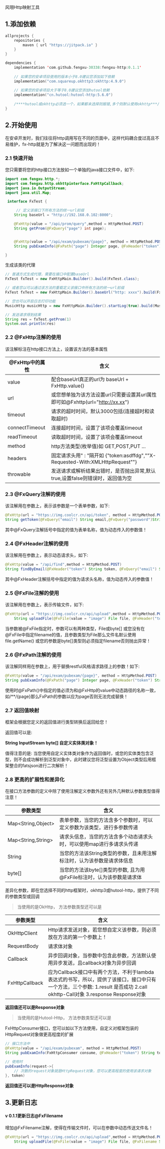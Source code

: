 风珝Http映射工具



## 1.添加依赖

```kotlin
allprojects {
    repositories {
        maven { url "https://jitpack.io" }
    }
}

dependencies {
    implementation 'com.github.fengxu-30338:fengxu-http:0.1.1'
    
    // 如果您的安卓项目使用的版本小于8.0建议您添加如下依赖
   	implementation("com.squareup.okhttp3:okhttp:4.9.0")
    
    // 如果您的安卓项目大于等于8.0建议您添加hutool依赖
    implementation("cn.hutool:hutool-http:5.6.0")
    
    /****hutool或okhttp必须选一个，如果都未选择则报错,多个则默认使用okhttp***/
}
```





## 2.开始使用



在安卓开发时，我们往往将http调用写在不同的页面中，这样代码耦合度过高且不易维护，fx-http就是为了解决这一问题而出现的！



### 2.1 快速开始

您只需要将您的http接口方法放如一个单独的java接口文件中，如下:

```java
import com.fengxu.http.*;
import com.fengxu.http.okhttpinterface.FxHttpCallback;
import java.io.OutputStream;
import java.util.Map;

 interface FxTest {

     // 定义该接口下所有方法的统一url前缀
    String baseUrl = "http://192.168.0.102:8000";

    @FxHttp(value = "/api/prom/query",method = HttpMethod.POST)
    String getProm(@FxQuery("page") int page);


    @FxHttp(value = "/api/exam/pubexam/{page}", method = HttpMethod.POST)
    String pubExamInfo(@FxPath("page") Integer page, @FxHeader("token") String token);

}
```



生成该类的代理

```java
// 普通方式生成代理，需要在接口中配置baseUrl
FxTest fxTest = new FxHttpMain.Builder().build(FxTest.class);

// 或者您以可以通过该方法的重载定义该接口中所有方法的统一url前缀
FxTest fxTest = new FxHttpMain.Builder().baseUrl("http: xxxx").build(FxTest.class);

// 您也可以开启日志打印功能
MusicHttp musicHttp = new FxHttpMain.Builder().startLog(true).build(MusicHttp.class);

// 发送请求得到结果
String res = fxTest.getProm(1)
System.out.println(res)
```



### 2.2 @FxHttp注解的使用

该注解标注在http接口方法上，设置该方法的基本属性

| @FxHttp中的属性 | 含义                                                         |
| --------------- | ------------------------------------------------------------ |
| value           | 配合baseUrl真正的url为 baseUrl + FxHttp.value()              |
| url             | 或您想单独为该方法设置url只需要设置其url属性即可如@Fxhttp(url="http://xx.xx") |
| timeout         | 请求的超时时间，默认3000包括(连接超时和读取超时)             |
| connectTimeout  | 连接超时时间，设置了该项会覆盖timeout                        |
| readTimeout     | 读取超时时间，设置了该项会覆盖timeout                        |
| method          | http方法类型(枚举值)如 GET,POST,PUT ...                      |
| headers         | 固定请求头用" : "隔开如 {"token:asdffdg",""X-Requested-With:XMLHttpRequest""} |
| throwable       | 发送请求或解析结果出错时，是否抛出异常,默认true,设置false则错误时，返回值为空 |





### 2.3 @FxQuery注解的使用

该注解用在参数上，表示该参数是一个表单参数，如下:

```java
@FxHttp(url = "https://img.coolcr.cn/api/token", method = HttpMethod.POST)
String getToken(@FxQuery("email") String email,@FxQuery("password")String pwd);
```

其中@FxQuery注解括号中指定的值为表单名称，值为动态传入的参数值！





### 2.4 @FxHeader注解的使用

该注解用在参数上，表示动态请求头，如下:

```java
@FxHttp(value = "/api/find",method = HttpMethod.POST)
String findByEmail(@FxHeader("token") String token, @FxQuery("email") String email);
```

其中@FxHeader注解括号中指定的值为请求头名称，值为动态传入的参数值！



### 2.5 @FxFile注解的使用

该注解用在参数上，表示传输文件，如下:

```java
@FxHttp(url = "https://img.coolcr.cn/api/upload",method = HttpMethod.POST)
    String uploadFile(@FxFile(value = "image") File file, @FxHeader("token") String token);
```

当参数被@FxFile指定时，参数可以有两种类型，File或byte[]  或您没有在@FxFile中指定filename的值，且参数类型为File那么文件名默认使用file.getName() 或您的参数是byte[]类型则必须指定filename否则抛出异常！



### 2.6 @FxPath注解的使用

该注解同样用在参数上，用于替换restful风格请求路径上的参数！如下:

```java
@FxHttp(value = "/api/exam/pubexam/{page}", method = HttpMethod.POST)
String pubExamInfo(@FxPath("page") Integer page, @FxHeader("token") String token);
```

使用时@FxPath()中指定的值必须为和@FxHttp的value中动态路径的名称一致，如/**/{page}那么FxPath的参数以应为page否则无法完成替换！



### 2.7 返回值映射

框架会根据您定义的返回值进行类型转换后返回给您！

返回值可以是:

**String   InputStream  byte[]    自定义实体类对象！**

值得注意的是:  当您使用自定义实体类对象作为返回值时，或您的实体类包含泛型，则不会成功解析到泛型对象中，此时建议您将泛型设置为Object类型后用框架整合的fatsjson进行二次解析！



### 2.8 更高的扩展性和差异化

在接口方法参数的定义中除了使用注解定义参数外还有另外几种默认参数类型值得注意！

| 参数类型           | 含义                                                         |
| ------------------ | ------------------------------------------------------------ |
| Map<String,Object> | 表单参数，当您的方法含多个参数时，可以定义参数为该类型，进行多参数传递 |
| Map<String,String> | 请求头信息，当您的方法含多个动态请求头时，可以使用map进行多请求头传递 |
| String             | 当您的方法该String类型的参数，且未用注解标注时，认为该参数是请求体信息 |
| byte[]             | 当您的方法该byte[]类型的参数, 且为用@FxFile标注时，认为该参数是请求体 |



差异化参数，即在您选择不同的http框架时，okhttp3或hutool-http，提供了不同的参数类型或回调

> 当使用的是OkHttp， 方法参数类型还可以是

| 参数类型       | 含义                                                         |
| -------------- | ------------------------------------------------------------ |
| OkHttpClient   | Http请求发送对象，若您想自定义该参数，则必须放在方法的第一个参数上！ |
| RequestBody    | 请求体对象                                                   |
| Callback       | 异步回调对象，当参数中包含此参数，方法默认使用异步发送，且callback对象为异步回调 |
| FxHttpCallback | 应为Callback接口中有两个方法，不利于lambda表达式的书写，所以，提供了该接口，接口中只有一个方法，三个参数: 1.result  是否成功  2.call okhttp-Call对象 3.response Response对象 |

**返回值还可以是Response对象**



> 当使用的是Hutool-Http， 方法参数类型还可以是

FxHttpConsumer接口，您可以如以下方法使用，自定义对框架包装的HttpRequest对象做更高程度的扩展

```java
// 接口方法中
@FxHttp(value = "/api/exam/pubexam", method = HttpMethod.POST)
String pubExamInfo(FxHttpConsumer consume, @FxHeader("token") String token);

// 使用时
pubExamInfo(request->{
    // 次数的request对象就是HttpRequest对象，您可以更高程度的使用该请求对象
}, token)
```

**返回值还可以是HttpResponse对象**



## 3.更新日志



#### v 0.1.1更新日志@FxFilename

增加@FxFilename注解，使得在传输文件时，可以在参数中动态传送文件名！

```java
@FxHttp(url = "https://img.coolcr.cn/api/upload",method = HttpMethod.POST)
    String uploadFile(@FxFile(value = "image") File file, @FxFilename String filename);
```

